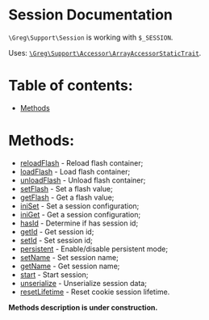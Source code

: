 # Session Documentation

`\Greg\Support\Session` is working with `$_SESSION`.

Uses: [`\Greg\Support\Accessor\ArrayAccessorStaticTrait`](ArrayAccessorStaticTrait.md).

# Table of contents:

* [Methods](#methods)

# Methods:

* [reloadFlash](#reloadflash) - Reload flash container;
* [loadFlash](#loadflash) - Load flash container;
* [unloadFlash](#unloadflash) - Unload flash container;
* [setFlash](#setflash) - Set a flash value;
* [getFlash](#getflash) - Get a flash value;
* [iniSet](#iniset) - Set a session configuration;
* [iniGet](#iniget) - Get a session configuration;
* [hasId](#hasid) - Determine if has session id;
* [getId](#getid) - Get session id;
* [setId](#setid) - Set session id;
* [persistent](#persistent) - Enable/disable persistent mode;
* [setName](#setname) - Set session name;
* [getName](#getname) - Get session name;
* [start](#start) - Start session;
* [unserialize](#unserialize) - Unserialize session data;
* [resetLifetime](#resetlifetime) - Reset cookie session lifetime.

**Methods description is under construction.**
